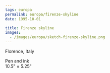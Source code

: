 ```yaml
---
tags: europa
permalink: europa/firenze-skyline
date: 1995-10-01

title: Firenze skyline
images:
  - /images/europa/sketch-firenze-skyline.png
---
```

Florence, Italy

Pen and ink  
10.5" × 5.25"